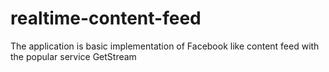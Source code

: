 # realtime-content-feed
The application is basic implementation of Facebook like content feed with the popular service GetStream
